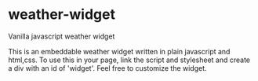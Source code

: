 # weather-widget
Vanilla javascript weather widget

This is an embeddable weather widget written in plain javascript and html,css.
To use this in your page, link the script and stylesheet and create a div with an id of 'widget'.
Feel free to customize the widget.
